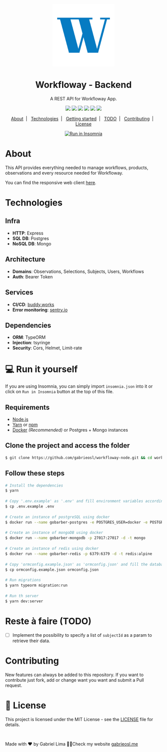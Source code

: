 <p align="center">
  <img src=".github/logo512.png" width="200" />
</p>

<h1 align="center">
  Workfloway - Backend
</h1>

<p align="center">A REST API for Workfloway App. </p>

<p align="center">
  <img src="https://img.shields.io/github/last-commit/gabrieosl/workfloway-node?color=067bc2" />
  <img src="https://img.shields.io/github/license/gabrieosl/workfloway-node?color=067bc2" />
  <img src="https://img.shields.io/github/issues/gabrieosl/workfloway-node?color=067bc2" />
  <img src="https://img.shields.io/github/repo-size/gabrieosl/workfloway-node?color=067bc2" />
  <img src="https://img.shields.io/github/languages/top/gabrieosl/workfloway-node?color=067bc2" />
  <img src="https://img.shields.io/codefactor/grade/github/gabrieosl/workfloway-node?color=067bc2" />
</p>

<p align="center">
  <a href="#%EF%B8%8F-about-the-project">About</a>&nbsp;&nbsp;|&nbsp;&nbsp;
  <a href="#-technologies">Technologies</a>&nbsp;&nbsp;|&nbsp;&nbsp;
  <a href="#-run-it-yourself">Getting started</a>&nbsp;&nbsp;|&nbsp;&nbsp;
  <a href="#-TODO">TODO</a>&nbsp;&nbsp;|&nbsp;&nbsp;
  <a href="#-Contributing">Contributing</a>&nbsp;&nbsp;|&nbsp;&nbsp;
  <a href="#-license">License</a>
</p>

<p align="center">
  <a href="#" target="_blank"><img src="https://insomnia.rest/images/run.svg" alt="Run in Insomnia"></a>
</p>

# About

This API provides everything needed to manage workflows, products, observations and every resource needed for Workfloway.

You can find the responsive web client [here](https://github.com/gabrieosl/workfloway-react).

# Technologies

## Infra

- **HTTP**: Express
- **SQL DB**: Postgres
- **NoSQL DB**: Mongo

## Architecture

- **Domains**: Observations, Selections, Subjects, Users, Workflows
- **Auth**: Bearer Token

## Services

- **CI/CD**: [buddy.works](buddy.works)
- **Error monitoring**: [sentry.io](sentry.io)

## Dependencies

- **ORM**: TypeORM
- **Injection**: tsyringe
- **Security**: Cors, Helmet, Limit-rate

# 💻 Run it yourself

If you are using Insomnia, you can simply import `insomnia.json` into it or click on `Run in Insomnia` button at the top of this file.

## Requirements

- [Node.js](https://nodejs.org/en/)
- [Yarn](https://classic.yarnpkg.com/) or [npm](https://www.npmjs.com/)
- [Docker](https://www.docker.com) _(Recommended)_ or Postgres + Mongo instances

## Clone the project and access the folder

```bash
$ git clone https://github.com/gabrieosl/workfloway-node.git && cd workfloway-node
```

## Follow these steps

```bash
# Install the dependencies
$ yarn

# Copy '.env.example' as '.env' and fill environment variables according to your settings
$ cp .env.example .env

# Create an instance of postgreSQL using docker
$ docker run --name gobarber-postgres -e POSTGRES_USER=docker -e POSTGRES_DB=gobarber -e POSTGRES_PASSWORD=docker -p 5432:5432 -d postgres

# Create an instance of mongoDB using docker
$ docker run --name gobarber-mongodb -p 27017:27017 -d -t mongo

# Create an instance of redis using docker
$ docker run --name gobarber-redis -p 6379:6379 -d -t redis:alpine

# Copy 'ormconfig.example.json' as 'ormconfig.json' and fill the database info.
$ cp ormconfig.example.json ormconfig.json

# Run migrations
$ yarn typeorm migration:run

# Run th server
$ yarn dev:server
```

# Reste à faire (TODO)

- [ ] Implement the possibility to specify a list of `subjectId` as a param to retrieve their data.

# Contributing

New features can always be added to this repository. If you want to contribute just fork, add or change want you want and submit a Pull request.

# 📝 License

This project is licensed under the MIT License - see the [LICENSE](LICENSE) file for details.

<br />

Made with ❤️ by Gabriel Lima ✌🏻Check my website [gabrieosl.me](https://gabrieosl.me)
